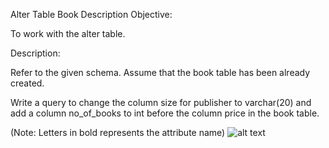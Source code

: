 Alter Table Book
Description
Objective:

To work with the alter table.

Description:

Refer to the given schema. Assume that the book table has been already created.

Write a query to change the column size for publisher to varchar(20) and add a column no_of_books to int before the column price in the book table.

(Note: Letters in bold represents the attribute name)
![alt text](image.png)